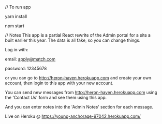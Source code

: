 // To run app 

yarn install

npm start

// Notes
This app is a partial React rewrite of the Admin portal for a site a built earlier this year.
The data is all fake, so you can change things.

Log in with:

email: apply@match.com

password: 12345678

or you can go to http://heron-haven.herokuapp.com and create your own account, then login to
this app with your new account.

You can send new messages from http://heron-haven.herokuapp.com using the 'Contact Us' form
and see them using this app.

And you can enter notes into the 'Admin Notes' section for each message.

Live on Heroku @ https://young-anchorage-97042.herokuapp.com/


